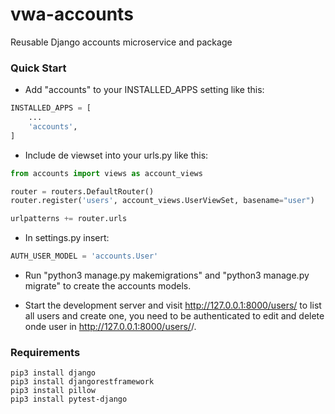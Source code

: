 # vwa-accounts

Reusable Django accounts microservice and package

### Quick Start

- Add "accounts" to your INSTALLED_APPS setting like this:

```py
INSTALLED_APPS = [
    ...
    'accounts',
]
```

- Include de viewset into your urls.py like this:

```py
from accounts import views as account_views

router = routers.DefaultRouter()
router.register('users', account_views.UserViewSet, basename="user")

urlpatterns += router.urls
```

- In settings.py insert:

```py
AUTH_USER_MODEL = 'accounts.User'
```

- Run "python3 manage.py makemigrations" and "python3 manage.py migrate" to create the accounts models.

- Start the development server and visit http://127.0.0.1:8000/users/
to list all users and create one, you need to be authenticated to edit
and delete onde user in http://127.0.0.1:8000/users/<pk>/.

### Requirements

```
pip3 install django
pip3 install djangorestframework
pip3 install pillow
pip3 install pytest-django
```
